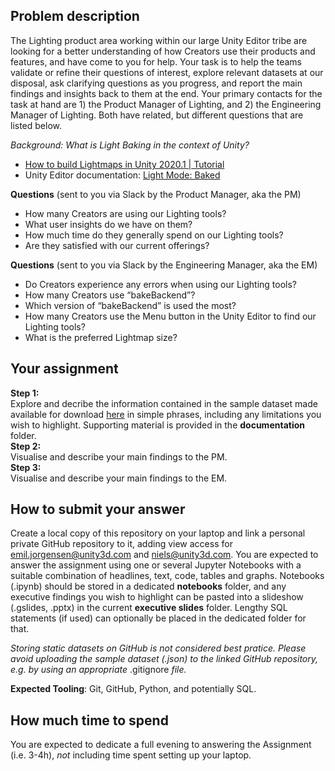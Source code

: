 ## Problem description

The Lighting product area working within our large Unity Editor tribe are looking for a better understanding of how Creators use their products and features, and have come to you for help. Your task is to help the teams validate or refine their questions of interest, explore relevant datasets at our disposal, ask clarifying questions as you progress, and report the main findings and insights back to them at the end. Your primary contacts for the task at hand are 1) the Product Manager of Lighting, and 2) the Engineering Manager of Lighting. Both have related, but different questions that are listed below.

_Background:_
_What is Light Baking in the context of Unity?_

- [How to build Lightmaps in Unity 2020.1 | Tutorial](https://www.youtube.com/watch?v=KJ4fl-KBDR8)
- Unity Editor documentation: [Light Mode: Baked](https://docs.unity3d.com/Manual/LightMode-Baked.html)

**Questions** (sent to you via Slack by the Product Manager, aka the PM)

- How many Creators are using our Lighting tools?
- What user insights do we have on them?
- How much time do they generally spend on our Lighting tools?
- Are they satisfied with our current offerings?

**Questions** (sent to you via Slack by the Engineering Manager, aka the EM)

- Do Creators experience any errors when using our Lighting tools?
- How many Creators use “bakeBackend”?
- Which version of “bakeBackend” is used the most?
- How many Creators use the Menu button in the Unity Editor to find our Lighting tools?
- What is the preferred Lightmap size?

## Your assignment

**Step 1:**\
Explore and decribe the information contained in the sample dataset made available for download [here](https://drive.google.com/file/d/114f1iOqYWvgFgMx-QJZEsUEkq5HF84EA/view?usp=sharing) in simple phrases, including any limitations you wish to highlight. Supporting material is provided in the **documentation** folder.\
**Step 2:**\
Visualise and describe your main findings to the PM.\
**Step 3:**\
Visualise and describe your main findings to the EM.

## How to submit your answer

Create a local copy of this repository on your laptop and link a personal private GitHub repository to it, adding view access for emil.jorgensen@unity3d.com and niels@unity3d.com. You are expected to answer the assignment using one or several Jupyter Notebooks with a suitable combination of headlines, text, code, tables and graphs. Notebooks (.ipynb) should be stored in a dedicated **notebooks** folder, and any executive findings you wish to highlight can be pasted into a slideshow (.gslides, .pptx) in the current **executive slides** folder. Lengthy SQL statements (if used) can optionally be placed in the dedicated folder for that.

*Storing static datasets on GitHub is not considered best pratice. Please avoid uploading the sample dataset (.json) to the linked GitHub repository, e.g. by using an appropriate* .gitignore *file.*

**Expected Tooling**: Git, GitHub, Python, and potentially SQL.

## How much time to spend

You are expected to dedicate a full evening to answering the Assignment (i.e. 3-4h), *not* including time spent setting up your laptop.
